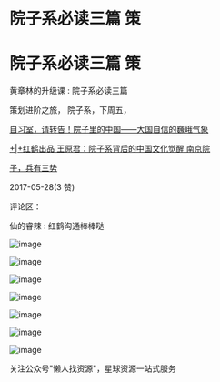 # 院子系必读三篇 策

# 院子系必读三篇 策

黄章林的升级课 : 院子系必读三篇

策划进阶之旅， 院子系，下周五，

[自习室，请转告！](https://mp.weixin.qq.com/s/yng1MejrHBAEtE5j4C5oPw)[院子里的中国](https://mp.weixin.qq.com/s/yng1MejrHBAEtE5j4C5oPw)[——](https://mp.weixin.qq.com/s/yng1MejrHBAEtE5j4C5oPw)[大国自信的巍峨气象](https://mp.weixin.qq.com/s/yng1MejrHBAEtE5j4C5oPw)

[+|+](https://mp.weixin.qq.com/s/-rnP4B7AoA_43RWiG6Y3hQ)[红鹤出品 王原君：院子系背后的中国文化觉醒 南京院](https://mp.weixin.qq.com/s/-rnP4B7AoA_43RWiG6Y3hQ)

[子，兵有三势](https://mp.weixin.qq.com/s/-rnP4B7AoA_43RWiG6Y3hQ)

2017-05-28(3 赞)

评论区：

仙的睿辣 : 红鹤沟通棒棒哒

![image](img/Image_439.png)

![image](img/Image_440.png)

![image](img/Image_441.png)

![image](img/Image_442.png)

![image](img/Image_443.png)

![image](img/Image_444.png)

![image](img/Image_445.png)

关注公众号"懒人找资源"，星球资源一站式服务